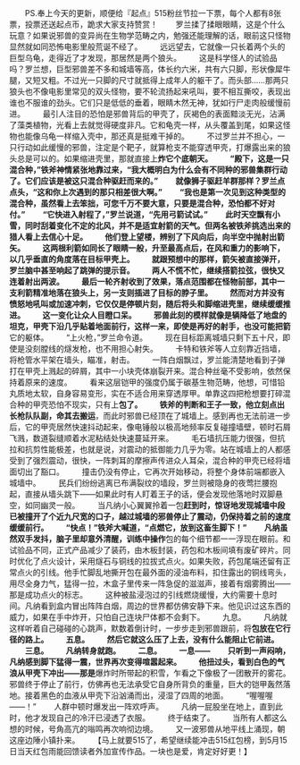 　　PS.奉上今天的更新，顺便给『起点』515粉丝节拉一下票，每个人都有8张票，投票还送起点币，跪求大家支持赞赏！
　　罗兰揉了揉眼眼睛，这是个什么玩意？如果说邪兽的变异尚在生物学范畴之内，勉强还能理解的话，眼前这只怪物显然就如同恐怖电影里般荒诞不经了。
　　远远望去，它就像一只长着两个头的巨型乌龟，走得近了才发现，那居然是两个狼头。
　　这是科学怪人的试验品吗？罗兰想，巨型邪兽差不多和城墙等高，体长约六米，共有六只脚，形状像犀牛腿，又短又粗。不过光一只脚的尺寸就抵得上成年人的躯干了。而头部……那两只狼头也不像电影里常见的双头怪物，要不轮流扬起来吼叫，要不相互撕咬，表现出谁也不服谁的劲头。它们只是低低的垂着，眼睛木然无神，犹如行尸走肉般缓慢前进。
　　最引人注目的恐怕是邪兽背后的甲壳了，灰褐色的表面黯淡无光，沾满了藻类植物，光看上去就觉得硬度非凡。它和龟壳一样，从头覆盖到尾，如果这怪物也能像乌龟一样缩入壳中，那还真是挺难干掉的。
　　不过罗兰并不担心，一只行动如此缓慢的邪兽，注定是个靶子，就算枪支不能穿透甲壳，打爆露出来的狼头总是可以的。如果缩进壳里，那就直接上**炸它个底朝天。
　　“殿下，这是一只混合种，”铁斧神情紧张地靠过来，“我大概明白为什么会有不同种的邪兽集群行动了。它们应该是被这只混合种驱赶而来的。”
　　就像狮子驱赶羊群那样？罗兰点点头，“这和你上次遇到的那只相差很大啊。”
　　“我也是第一次见到这种类型的混合种，虽然看上去笨拙，可您千万不要大意，只要是混合种，恐怕都不好对付。”
　　“它快进入射程了，”罗兰说道，“先用弓箭试试。”
　　此时天空飘有小雪，同时刮着变化不定的北风，并不是适宜射箭的天气。但两名被铁斧挑选出来的猎人看上去信心十足。
　　他们登上望楼，辨别了下风向后，向半空中抛射出箭矢。
　　这两根利箭如同长了眼睛一般，升至最高点后，在风和重力的影响下，以几乎垂直的角度落在目标甲壳上。
　　就跟预想中的那样，箭矢被直接弹开，罗兰脑中甚至响起了跳弹的提示音。
　　两人不慌不忙，继续搭箭拉弦，很快又连着射出两波。
　　最后一轮齐射收到了效果，落点范围都在怪物前部，其中一支利箭精准地落在狼头上，另一支则插进了目标的脖子里。
　　然而对方并没有愤怒地吼叫或加速冲刺，它仅仅是停顿片刻，随后将头和脚缩进壳里，继续缓缓推进。
　　这一变化让众人目瞪口呆。
　　邪兽此刻的模样就像是辆降低了地盘的坦克，甲壳下沿几乎贴着地面前行，这样一来，即使是再好的射手，也没可能把箭**它的躯体。
　　“上火枪，”罗兰命令道。
　　现在目标距离城墙只剩下五十尺，即使是没刻膛线的燧发枪，也不用担心射失。
　　卡特和铁斧等人立刻靠近挡墙，将枪管水平架在墙头，瞄准，射击。
　　一阵白烟飘过，罗兰能清楚地看到子弹打在甲壳上溅起的碎屑，其中一小块壳体崩裂开来。混合种丝毫不受影响，依然保持着原来的速度。
　　看来这层铠甲的强度仍属于碳基生物范畴，他想，可惜铅丸质地太软，自身容易变形，实在不适合用来穿透厚甲。单靠这四把枪想要打碎混合种的甲壳恐怕不现实，只有上**包了。
　　铁斧的判断和王子一致，他立刻点出长枪队队副，命其去搬运**，而此时邪兽已经顶在了城墙上。感到再也无法前进一步后，它的甲壳居然快速抖动起来，像电锤般以极高地频率反复碰撞墙壁，顿时石屑飞溅，数道裂缝顺着水泥粘结处快速蔓延开来。
　　毛石墙抗压能力很强，但抗拉和抗剪性能极差，也就是说，对震动的抵御能力几乎为零。站在城墙上的人都感受到了强烈震动，很快，一阵刺耳的摩擦声传进众人耳朵，混合种的甲壳已经将墙面切出了豁口。
　　撞击仍没有停止，它再次开始移动，将整个身体前端都嵌入城墙中。
　　民兵们纷纷逃离已布满裂纹的墙段，罗兰则被隐身的夜莺拦腰抱起，直接从墙头跳下——如果此时有人盯着王子的话，便会发现他落地时双脚悬空，如同幽灵一般。
　　当凡纳小心翼翼拎着一包**赶到时，惊讶地发现城墙中段已被撞开了个近九尺宽的口子，越过城墙的邪兽停止了震动，仍保持着之前的速度缓缓前行。
　　“快点！”铁斧大喊道，“点燃它，放到这畜生脚下！”
　　凡纳虽然双手发抖，脑子里却意外清醒，训练中操作**包的每个细节都一一浮现在眼前。和试验品不同，正式产品减少了装药，由木板封装，药包和木板间填有废矿碎片。同时优化了点火设计，采用燧石与铜线的拉拔式点火。如果失败，药包尾端还留有正常点火的引线。他手忙脚乱地撕开包在最外面的浸油布料，扣住露出的铜线弯头，用尽全身力气，猛得一拉，木盒子里传来一阵急促的滋滋声，接着有烟雾腾出——那是成功点火的标志。
　　这种被盐浸泡过的引线燃烧缓慢，大约需要十息时间。凡纳看到盒内冒出阵阵白烟，周边的世界都仿佛安静下来。他见识过这东西的威力，如果在手中炸开，只怕自己连块尸体都不会剩下。
　　九息。
　　凡纳就这样听着自己碰碰的心跳声，默数着倒计时，一步步走到邪兽跟前，将**包放在它行径的路上。
　　五息。
　　然后它就这么压了上去，没有什么能阻止它前进。
　　三息。
　　凡纳转身就跑。
　　二息。
　　一息——
　　只听到一声闷响，凡纳感到脚下猛得一震，世界再次变得喧嚣起来。
　　他扭过头，看到白色的气浪从甲壳下冲出——那是**爆炸时所带起的积雪，乍看之下像极了一团散开的雾花。邪兽终于停止了前行，仿佛再也无法承受它自身所背负的重量，巨大的铠甲轰然落地。接着黑色的血液从甲壳下沿汹涌而出，浸湿了四周的地面。
　　“喔喔喔——！”
　　人群中顿时爆发出一阵欢呼声。
　　凡纳一屁股坐在地上，直到此时，他才发现自己的冷汗已浸透了衣服。
　　终于结束了。
　　当所有人都这么想的时候，号角高亢的嗡鸣再次响彻边境。
　　又一波邪兽从地平线上涌现，朝这座边陲小镇扑来。
　　【马上就要515了，希望继续能冲击515红包榜，到5月15日当天红包雨能回馈读者外加宣传作品。一块也是爱，肯定好好更！】